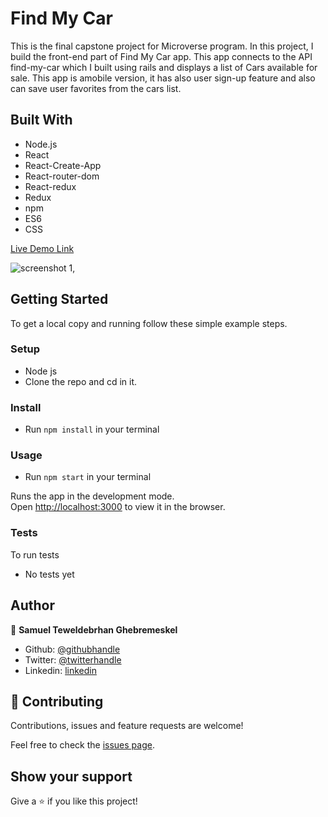 # Find My Car 

This is the final capstone project for Microverse program. In this project, I build the front-end part of Find My Car app. This app connects to the API find-my-car which I built using rails and displays a list of Cars available for sale. This app is amobile version, it has also user sign-up feature and also can save user favorites from the cars list. 

## Built With

- Node.js
- React
- React-Create-App
- React-router-dom
- React-redux
- Redux
- npm
- ES6
- CSS


[Live Demo Link](https://car-api-react.herokuapp.com)


![screenshot 1](),

## Getting Started

To get a local copy and running follow these simple example steps.

### Setup

- Node js
- Clone the repo and cd in it.

### Install

- Run `npm install` in your terminal

### Usage

- Run `npm start` in your terminal

Runs the app in the development mode.<br />
Open [http://localhost:3000](http://localhost:3000) to view it in the browser.

### Tests

To run tests
- No tests yet

## Author

👤 **Samuel Teweldebrhan Ghebremeskel**

- Github: [@githubhandle](https://github.com/Samitti)
- Twitter: [@twitterhandle](https://twitter.com/Samuel63734232)
- Linkedin: [linkedin](https://www.linkedin.com/in/samuel-ghebremeskel-29685811a/)

## 🤝 Contributing

Contributions, issues and feature requests are welcome!

Feel free to check the [issues page](https://github.com/Samitti/Find-My-Car-Front-End/issues).

## Show your support

Give a ⭐️ if you like this project!
